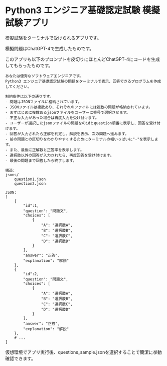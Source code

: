 # Python3 エンジニア基礎認定試験 模擬試験アプリ



模擬試験をターミナルで受けられるアプリです。

模擬問題はChatGPT-4で生成したものです。

このアプリも以下のプロンプトを皮切りにほとんどChatGPT-4にコードを生成してもらったものです。

```
あなたは優秀なソフトウェアエンジニアです。
Python3 エンジニア基礎認定試験の問題をターミナルで表示、回答できるプログラムを作成してください。

制約条件は以下の通りです。
- 問題はJSONファイルに格納されています。
- JSONファイルは複数あり、それぞれのファイルには複数の問題が格納されています。
- まずはじめに複数あるjsonファイルをユーザーに番号で選択させます。
- 不正な入力があった場合は再度入力を受け付けます。
- ユーザーが選択したjsonファイルの問題をのidとquestion順番に表示し、回答を受け付けます。
- 回答が入力されたら正解を判定し、解説を表示、次の問題へ進みます。
- 前の問題との区切りをわかりやすくするためにターミナルの幅いっぱいに"-"を表示します。
- また、最後に正解数と正答率を表示します。
- 選択肢以外の回答が入力されたら、再度回答を受け付けます。
- 最後の問題まで回答したら終了します。

構造:
jsons/
    question1.json
    question2.json

JSON:
[
    {
        "id":1,
        "question": "問題文",
        "choices": [
            {
                "A": "選択肢A",
                "B": "選択肢B",
                "C": "選択肢C",
                "D": "選択肢D"
            }
        ],
        "answer": "正答",
        "explanation": "解説"
    },
    {
        "id":2,
        "question": "問題文",
        "choices": [
            {
                "A": "選択肢A",
                "B": "選択肢B",
                "C": "選択肢C",
                "D": "選択肢D"
            }
        ],
        "answer": "正答",
        "explanation": "解説"
    },
    # ...
]
```



仮想環境でアプリ実行後、questions_sample.jsonを選択することで簡潔に挙動確認できます。